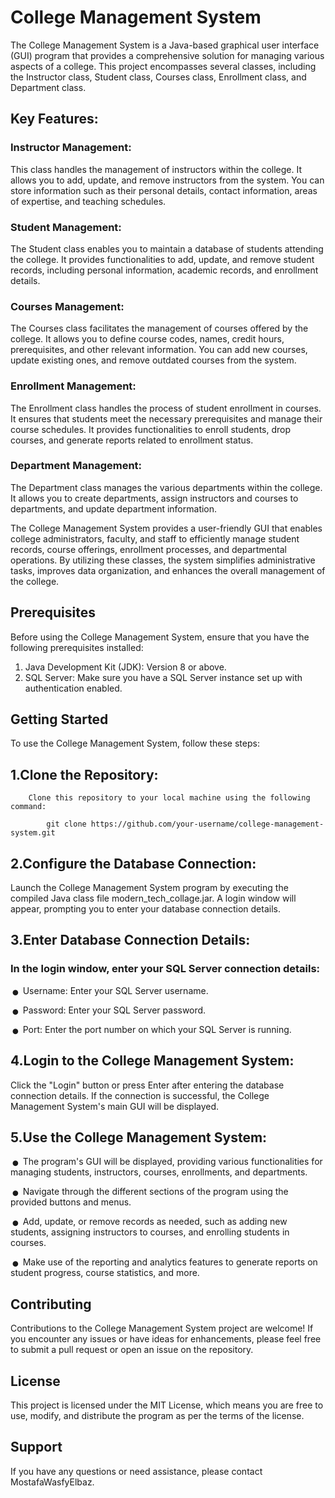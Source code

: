 # College Management System

The College Management System is a Java-based graphical user interface (GUI) program that provides a comprehensive solution for managing various aspects of a college. This project encompasses several classes, including the Instructor class, Student class, Courses class, Enrollment class, and Department class.

## Key Features:

### Instructor Management: 
This class handles the management of instructors within the college. 
It allows you to add, update, and remove instructors from the system. 
You can store information such as their personal details, contact information, areas of expertise, and teaching schedules.

### Student Management:
The Student class enables you to maintain a database of students attending the college. 
It provides functionalities to add, update, and remove student records, including personal information, academic records, and enrollment details.

### Courses Management: 
The Courses class facilitates the management of courses offered by the college. 
It allows you to define course codes, names, credit hours, prerequisites, and other relevant information.
You can add new courses, update existing ones, and remove outdated courses from the system.

### Enrollment Management: 
The Enrollment class handles the process of student enrollment in courses. 
It ensures that students meet the necessary prerequisites and manage their course schedules.
It provides functionalities to enroll students, drop courses, and generate reports related to enrollment status.

### Department Management:
The Department class manages the various departments within the college. 
It allows you to create departments, assign instructors and courses to departments, and update department information.

The College Management System provides a user-friendly GUI that enables college administrators, faculty, and staff to efficiently manage student records, course offerings, enrollment processes, and departmental operations. By utilizing these classes, the system simplifies administrative tasks, improves data organization, and enhances the overall management of the college.

## Prerequisites
Before using the College Management System, ensure that you have the following prerequisites installed:

1. Java Development Kit (JDK): Version 8 or above.
2. SQL Server: Make sure you have a SQL Server instance set up with authentication enabled.

## Getting Started
To use the College Management System, follow these steps:

## 1.Clone the Repository:
        Clone this repository to your local machine using the following command: 
        
            git clone https://github.com/your-username/college-management-system.git

## 2.Configure the Database Connection:
Launch the College Management System program by executing the compiled Java class file modern_tech_collage.jar.
A login window will appear, prompting you to enter your database connection details.

## 3.Enter Database Connection Details:
### In the login window, enter your SQL Server connection details:
<span style="font-size: 2em; line-height: 0; vertical-align: middle;">&bull;</span> Username: Enter your SQL Server username.

<span style="font-size: 2em; line-height: 0; vertical-align: middle;">&bull;</span> Password: Enter your SQL Server password.

<span style="font-size: 2em; line-height: 0; vertical-align: middle;">&bull;</span> Port: Enter the port number on which your SQL Server is running.

## 4.Login to the College Management System:
Click the "Login" button or press Enter after entering the database connection details.
If the connection is successful, the College Management System's main GUI will be displayed.

## 5.Use the College Management System:
<span style="font-size: 2em; line-height: 0; vertical-align: middle;">&bull;</span> The program's GUI will be displayed, providing various functionalities for managing students, instructors, courses, enrollments, and departments.

<span style="font-size: 2em; line-height: 0; vertical-align: middle;">&bull;</span> Navigate through the different sections of the program using the provided buttons and menus.

<span style="font-size: 2em; line-height: 0; vertical-align: middle;">&bull;</span> Add, update, or remove records as needed, such as adding new students, assigning instructors to courses, and enrolling students in courses.

<span style="font-size: 2em; line-height: 0; vertical-align: middle;">&bull;</span> Make use of the reporting and analytics features to generate reports on student progress, course statistics, and more.

## Contributing
Contributions to the College Management System project are welcome! If you encounter any issues or have ideas for enhancements, please feel free to submit a pull request or open an issue on the repository.

## License
This project is licensed under the MIT License, which means you are free to use, modify, and distribute the program as per the terms of the license.

## Support
If you have any questions or need assistance, please contact MostafaWasfyElbaz.
